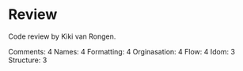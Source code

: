 # Review
Code review by Kiki van Rongen. 

Comments: 4
Names: 4
Formatting: 4
Orginasation: 4
Flow: 4
Idom: 3 
Structure: 3


